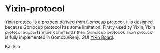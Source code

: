 Yixin-protocol
==============
Yixin protocol is a protocol derived from Gomocup protocol. It is designed because Gomocup protocol has some limitation. Firstly used by Yixin, Yixin protocol supports more commands than Gomocup protocol. Yixin protocol is fully implemented in Gomoku/Renju GUI [Yixin Board](https://github.com/accreator/Yixin-Board).

Kai Sun
